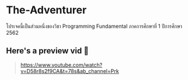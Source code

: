 # The-Adventurer
โปรเจคนี้เป็นส่วนหนึ่งของวิชา Programming Fundamental ภาคการศึกษาที่ 1 ปีการศึกษา 2562

## Here's a preview vid 👾
> https://www.youtube.com/watch?v=D58r8s2f9CA&t=78s&ab_channel=Prk
